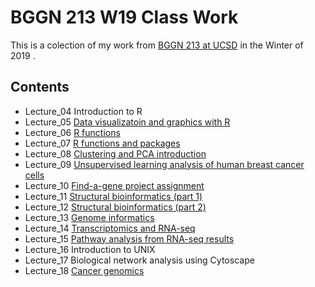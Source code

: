 # BGGN 213 W19 Class Work

This is a colection of my work from [BGGN 213 at UCSD](https://bioboot.github.io/bggn213_W19/) in the Winter of 2019 .

## Contents
- Lecture_04 Introduction to R
 - Lecture_05 [Data visualizatoin and graphics with R](https://github.com/SimonMidtvedt/BGGN213_UCSD_2019/blob/master/Lecture%205/class05.md)
 - Lecture_06 [R functions](https://github.com/SimonMidtvedt/BGGN213_UCSD_2019/blob/master/Lecture%206/HW_Lecture_6.md)
 - Lecture_07 [R functions and packages](https://github.com/SimonMidtvedt/BGGN213_UCSD_2019/blob/master/Lecture%207/Lecture_7.md)
 - Lecture_08 [Clustering and PCA introduction](https://github.com/SimonMidtvedt/BGGN213_UCSD_2019/blob/master/Lecture_08/Lecture_8.md)
 - Lecture_09 [Unsupervised learning analysis of human breast cancer cells](https://github.com/SimonMidtvedt/BGGN213_UCSD_2019/blob/master/Lecture_09/Cancer_Cells.md)
 - Lecture_10 [Find-a-gene project assignment](https://github.com/SimonMidtvedt/BGGN213_UCSD_2019/blob/master/BGGN213_Find_a_gene/BGGN213_W19_SimonMidtvedt.pdf)
 - Lecture_11 [Structural bioinformatics (part 1)](https://github.com/SimonMidtvedt/BGGN213_UCSD_2019/blob/master/Lecture_11/Structural_Bioinformatics.md)
 - Lecture_12 [Structural bioinformatics (part 2)](https://github.com/SimonMidtvedt/BGGN213_UCSD_2019/blob/master/Lecture_12/Structural_Bioinformatics__Part_2_.md)
 - Lecture_13 [Genome informatics](https://github.com/SimonMidtvedt/BGGN213_UCSD_2019/blob/master/Lecture_13/Genome_Informatics.md)
 - Lecture_14 [Transcriptomics and RNA-seq](https://github.com/SimonMidtvedt/BGGN213_UCSD_2019/blob/master/Lecture_14/Transcriptomics.md)
 - Lecture_15 [Pathway analysis from RNA-seq results](https://github.com/SimonMidtvedt/BGGN213_UCSD_2019/blob/master/Lecture_15/Pathway_Analysis.md)
 - Lecture_16 Introduction to UNIX
 - Lecture_17 Biological network analysis using Cytoscape
 - Lecture_18 [Cancer genomics](https://github.com/SimonMidtvedt/BGGN213_UCSD_2019/blob/master/Lecture_18/Cancer_Genomics.md)

